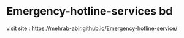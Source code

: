 # Emergency-hotline-services bd

visit site : https://mehrab-abir.github.io/Emergency-hotline-service/
